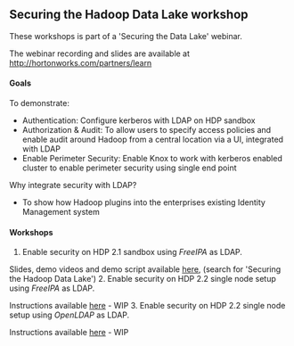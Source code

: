 ## Securing the Hadoop Data Lake workshop

These workshops is part of a 'Securing the Data Lake' webinar.

The webinar recording and slides are available at http://hortonworks.com/partners/learn

#### Goals 
To demonstrate: 
- Authentication: Configure kerberos with LDAP on HDP sandbox 
- Authorization & Audit: To allow users to specify access policies and enable audit around Hadoop from a central location via a UI, integrated with LDAP
- Enable Perimeter Security: Enable Knox to work with kerberos enabled cluster to enable perimeter security using single end point

Why integrate security with LDAP? 
 - To show how Hadoop plugins into the enterprises existing Identity Management system


#### Workshops

1. Enable security on HDP 2.1 sandbox using *FreeIPA* as LDAP. 

Slides, demo videos and demo script available [here](http://hortonworks.com/partners/learn), (search for 'Securing the Hadoop Data Lake')
2. Enable security on HDP 2.2 single node setup using *FreeIPA* as LDAP. 

Instructions available [here](https://github.com/abajwa-hw/security-workshops/blob/master/Security-workshop-HDP%202_2-seperateIPA.md) - WIP
3. Enable security on HDP 2.2 single node setup using *OpenLDAP* as LDAP. 

Instructions available [here](https://github.com/abajwa-hw/security-workshops/blob/master/Security-workshop-HDP%202_2-openLDAP.md) - WIP